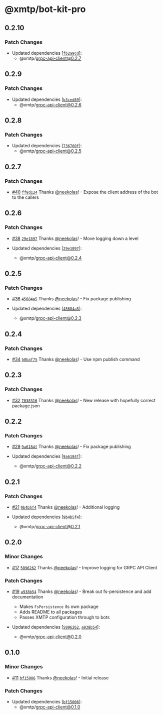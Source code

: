 # @xmtp/bot-kit-pro

## 0.2.10

### Patch Changes

- Updated dependencies [[`fb2a9cd`](https://github.com/xmtp/xmtp-node-js-tools/commit/fb2a9cde0921d15d2f85fb9f6031d881ab5c67b7)]:
  - @xmtp/grpc-api-client@0.2.7

## 0.2.9

### Patch Changes

- Updated dependencies [[`b3ced89`](https://github.com/xmtp/xmtp-node-js-tools/commit/b3ced89c511621d79446e1d0a4ede4381342c80c)]:
  - @xmtp/grpc-api-client@0.2.6

## 0.2.8

### Patch Changes

- Updated dependencies [[`736760f`](https://github.com/xmtp/xmtp-node-js-tools/commit/736760f67ab512f91d79044a5e082ed105b52a1a)]:
  - @xmtp/grpc-api-client@0.2.5

## 0.2.7

### Patch Changes

- [#40](https://github.com/xmtp/bot-kit-pro/pull/40) [`ff8d124`](https://github.com/xmtp/bot-kit-pro/commit/ff8d1241fe895c23b24127e47c6b083ca3086021) Thanks [@neekolas](https://github.com/neekolas)! - Expose the client address of the bot to the callers

## 0.2.6

### Patch Changes

- [#38](https://github.com/xmtp/bot-kit-pro/pull/38) [`29e1897`](https://github.com/xmtp/bot-kit-pro/commit/29e1897e96a039786ab69a86555aa433b65d5814) Thanks [@neekolas](https://github.com/neekolas)! - Move logging down a level

- Updated dependencies [[`29e1897`](https://github.com/xmtp/bot-kit-pro/commit/29e1897e96a039786ab69a86555aa433b65d5814)]:
  - @xmtp/grpc-api-client@0.2.4

## 0.2.5

### Patch Changes

- [#36](https://github.com/xmtp/bot-kit-pro/pull/36) [`45684a5`](https://github.com/xmtp/bot-kit-pro/commit/45684a513d306d4eff3503451a6a3fcd3c42dfb2) Thanks [@neekolas](https://github.com/neekolas)! - Fix package publishing

- Updated dependencies [[`45684a5`](https://github.com/xmtp/bot-kit-pro/commit/45684a513d306d4eff3503451a6a3fcd3c42dfb2)]:
  - @xmtp/grpc-api-client@0.2.3

## 0.2.4

### Patch Changes

- [#34](https://github.com/xmtp/bot-kit-pro/pull/34) [`b8baf75`](https://github.com/xmtp/bot-kit-pro/commit/b8baf75faaf6a09237297e17fcc52e15bc508a39) Thanks [@neekolas](https://github.com/neekolas)! - Use npm publish command

## 0.2.3

### Patch Changes

- [#32](https://github.com/xmtp/bot-kit-pro/pull/32) [`7038316`](https://github.com/xmtp/bot-kit-pro/commit/7038316dac575a264f5c752bf2b4160a37878cb4) Thanks [@neekolas](https://github.com/neekolas)! - New release with hopefully correct package.json

## 0.2.2

### Patch Changes

- [#29](https://github.com/xmtp/bot-kit-pro/pull/29) [`9a6184f`](https://github.com/xmtp/bot-kit-pro/commit/9a6184fb5d169c4c009bcf39949f37ef882e38fc) Thanks [@neekolas](https://github.com/neekolas)! - Fix package publishing

- Updated dependencies [[`9a6184f`](https://github.com/xmtp/bot-kit-pro/commit/9a6184fb5d169c4c009bcf39949f37ef882e38fc)]:
  - @xmtp/grpc-api-client@0.2.2

## 0.2.1

### Patch Changes

- [#21](https://github.com/xmtp/bot-kit-pro/pull/21) [`9b4b5f4`](https://github.com/xmtp/bot-kit-pro/commit/9b4b5f4abfa2765267467fa8a30339bd9297a39a) Thanks [@neekolas](https://github.com/neekolas)! - Additional logging

- Updated dependencies [[`9b4b5f4`](https://github.com/xmtp/bot-kit-pro/commit/9b4b5f4abfa2765267467fa8a30339bd9297a39a)]:
  - @xmtp/grpc-api-client@0.2.1

## 0.2.0

### Minor Changes

- [#17](https://github.com/xmtp/bot-kit-pro/pull/17) [`5096262`](https://github.com/xmtp/bot-kit-pro/commit/50962626053662300063465075368fd351aa1efe) Thanks [@neekolas](https://github.com/neekolas)! - Improve logging for GRPC API Client

### Patch Changes

- [#19](https://github.com/xmtp/bot-kit-pro/pull/19) [`a938b54`](https://github.com/xmtp/bot-kit-pro/commit/a938b54e0b5c95076bfc8bdb7b53a15b54d3926e) Thanks [@neekolas](https://github.com/neekolas)! - Break out fs-persistence and add documentation

  - Makes `FsPersistence` its own package
  - Adds README to all packages
  - Passes XMTP configuration through to bots

- Updated dependencies [[`5096262`](https://github.com/xmtp/bot-kit-pro/commit/50962626053662300063465075368fd351aa1efe), [`a938b54`](https://github.com/xmtp/bot-kit-pro/commit/a938b54e0b5c95076bfc8bdb7b53a15b54d3926e)]:
  - @xmtp/grpc-api-client@0.2.0

## 0.1.0

### Minor Changes

- [#11](https://github.com/xmtp/bot-kit-pro/pull/11) [`bf15006`](https://github.com/xmtp/bot-kit-pro/commit/bf150062efb92295812723098e5ffbf1eb2cf738) Thanks [@neekolas](https://github.com/neekolas)! - Initial release

### Patch Changes

- Updated dependencies [[`bf15006`](https://github.com/xmtp/bot-kit-pro/commit/bf150062efb92295812723098e5ffbf1eb2cf738)]:
  - @xmtp/grpc-api-client@0.1.0
